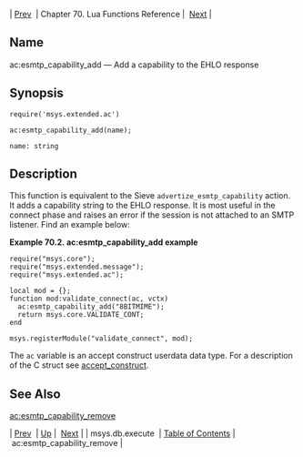 | [Prev](lua.ref.msys.db.execute)  | Chapter 70. Lua Functions Reference |  [Next](lua.ref.ac_esmtp_capability_remove) |

<a name="lua.ref.ac_esmtp_capability_add"></a>
## Name

ac:esmtp_capability_add — Add a capability to the EHLO response

<a name="idp14867552"></a>
## Synopsis

`require('msys.extended.ac')`

`ac:esmtp_capability_add(name);`

`name: string`<a name="idp14871168"></a>
## Description

This function is equivalent to the Sieve `advertize_esmtp_capability` action. It adds a capability string to the EHLO response. It is most useful in the connect phase and raises an error if the session is not attached to an SMTP listener. Find an example below:

<a name="lua.ref.ac_esmtp_capability_add.example"></a>

**Example 70.2. ac:esmtp_capability_add example**

```
require("msys.core");
require("msys.extended.message");
require("msys.extended.ac");

local mod = {};
function mod:validate_connect(ac, vctx)
  ac:esmtp_capability_add("8BITMIME");
  return msys.core.VALIDATE_CONT;
end

msys.registerModule("validate_connect", mod);
```

The `ac` variable is an accept construct userdata data type. For a description of the C struct see [accept_construct](https://support.messagesystems.com/docs/web-c-api/structs.accept_construct.php).

<a name="idp14877728"></a>
## See Also

[ac:esmtp_capability_remove](lua.ref.ac_esmtp_capability_remove "ac:esmtp_capability_remove")

| [Prev](lua.ref.msys.db.execute)  | [Up](lua.function.details) |  [Next](lua.ref.ac_esmtp_capability_remove) |
| msys.db.execute  | [Table of Contents](index) |  ac:esmtp_capability_remove |

